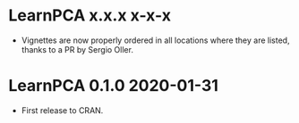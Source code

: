 # LearnPCA x.x.x x-x-x
* Vignettes are now properly ordered in all locations where they are listed, thanks to a PR by Sergio Oller.

# LearnPCA 0.1.0 2020-01-31
* First release to CRAN.
